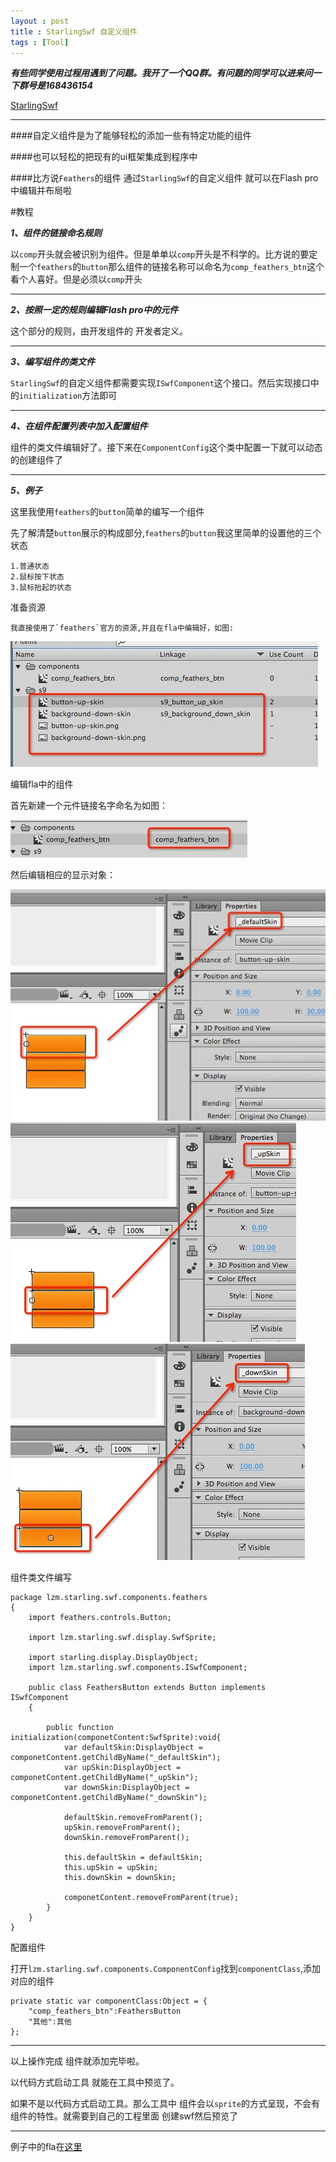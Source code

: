 ```yaml
---
layout : post
title : StarlingSwf 自定义组件
tags : [Tool]
---
```

***有些同学使用过程用遇到了问题。我开了一个QQ群。有问题的同学可以进来问一下群号是168436154***

[StarlingSwf](http://zmliu.github.io/2013/11/09/StarlingSwfTool/)

----------

####自定义组件是为了能够轻松的添加一些有特定功能的组件

####也可以轻松的把现有的ui框架集成到程序中

####比方说`Feathers`的组件 通过`StarlingSwf`的自定义组件 就可以在Flash pro中编辑并布局啦

#教程

***1、组件的链接命名规则***

以`comp`开头就会被识别为组件。但是单单以`comp`开头是不科学的。比方说的要定制一个`feathers`的`button`那么组件的链接名称可以命名为`comp_feathers_btn`这个看个人喜好。但是必须以`comp`开头



----------

***2、按照一定的规则编辑Flash pro中的元件***

这个部分的规则，由开发组件的 开发者定义。




----------

***3、编写组件的类文件***

`StarlingSwf`的自定义组件都需要实现`ISwfComponent`这个接口。然后实现接口中的`initialization`方法即可


----------

***4、在组件配置列表中加入配置组件***

组件的类文件编辑好了。接下来在`ComponentConfig`这个类中配置一下就可以动态的创建组件了



----------

***5、例子***

这里我使用`feathers`的`button`简单的编写一个组件

先了解清楚`button`展示的构成部分,`feathers`的`button`我这里简单的设置他的三个状态

	1.普通状态
	2.鼠标按下状态
	3.鼠标抬起的状态
	
准备资源

	我直接使用了`feathers`官方的资源,并且在fla中编辑好，如图:
	
<img src="/assets/images/starling_swf_tool_components/image1.png" alt="截图" class="img-rounded">

编辑fla中的组件

首先新建一个元件链接名字命名为如图：

<img src="/assets/images/starling_swf_tool_components/image2.png" alt="截图" class="img-rounded">


然后编辑相应的显示对象：

<img src="/assets/images/starling_swf_tool_components/image3.png" alt="截图" class="img-rounded">
<img src="/assets/images/starling_swf_tool_components/image4.png" alt="截图" class="img-rounded">
<img src="/assets/images/starling_swf_tool_components/image5.png" alt="截图" class="img-rounded">

组件类文件编写

	package lzm.starling.swf.components.feathers
	{
		import feathers.controls.Button;
		
		import lzm.starling.swf.display.SwfSprite;
		
		import starling.display.DisplayObject;
		import lzm.starling.swf.components.ISwfComponent;
	
		public class FeathersButton extends Button implements ISwfComponent
		{
			
			public function initialization(componetContent:SwfSprite):void{
				var defaultSkin:DisplayObject = componetContent.getChildByName("_defaultSkin");
				var upSkin:DisplayObject = componetContent.getChildByName("_upSkin");
				var downSkin:DisplayObject = componetContent.getChildByName("_downSkin");
				
				defaultSkin.removeFromParent();
				upSkin.removeFromParent();
				downSkin.removeFromParent();
				
				this.defaultSkin = defaultSkin;
				this.upSkin = upSkin;
				this.downSkin = downSkin;
				
				componetContent.removeFromParent(true);
			}
		}
	}


配置组件

打开`lzm.starling.swf.components.ComponentConfig`找到`componentClass`,添加对应的组件

	private static var componentClass:Object = {
		"comp_feathers_btn":FeathersButton
		"其他":其他
	};

----------

以上操作完成 组件就添加完毕啦。

以代码方式启动工具 就能在工具中预览了。

如果不是以代码方式启动工具。那么工具中 组件会以`sprite`的方式呈现，不会有组件的特性。就需要到自己的工程里面 创建swf然后预览了


----------

例子中的fla在[这里](https://github.com/zmLiu/StarlingSWF/tree/0.0.7/StarlingSWF-Test/testFla)